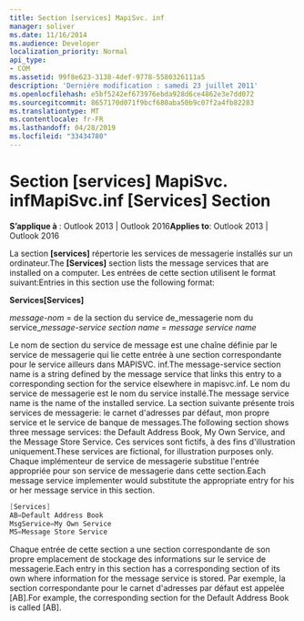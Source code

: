 ```yaml
---
title: Section [services] MapiSvc. inf
manager: soliver
ms.date: 11/16/2014
ms.audience: Developer
localization_priority: Normal
api_type:
- COM
ms.assetid: 99f8e623-3138-4def-9778-5580326111a5
description: 'Derniére modification : samedi 23 juillet 2011'
ms.openlocfilehash: e5bf5242ef673976ebda928d6ce4862e3e7dd072
ms.sourcegitcommit: 8657170d071f9bcf680aba50b9c07f2a4fb82283
ms.translationtype: MT
ms.contentlocale: fr-FR
ms.lasthandoff: 04/28/2019
ms.locfileid: "33434780"
---
```

# <a name="mapisvcinf-services-section"></a><span data-ttu-id="bf25a-103">Section [services] MapiSvc. inf</span><span class="sxs-lookup"><span data-stu-id="bf25a-103">MapiSvc.inf [Services] Section</span></span>

  
  
<span data-ttu-id="bf25a-104">**S’applique à** : Outlook 2013 | Outlook 2016</span><span class="sxs-lookup"><span data-stu-id="bf25a-104">**Applies to**: Outlook 2013 | Outlook 2016</span></span> 
  
<span data-ttu-id="bf25a-105">La section **[services]** répertorie les services de messagerie installés sur un ordinateur.</span><span class="sxs-lookup"><span data-stu-id="bf25a-105">The **[Services]** section lists the message services that are installed on a computer.</span></span> <span data-ttu-id="bf25a-106">Les entrées de cette section utilisent le format suivant:</span><span class="sxs-lookup"><span data-stu-id="bf25a-106">Entries in this section use the following format:</span></span> 
  
 <span data-ttu-id="bf25a-107">**Services**</span><span class="sxs-lookup"><span data-stu-id="bf25a-107">**[Services]**</span></span>
  
 <span data-ttu-id="bf25a-108">_message-nom_ =  de la section du service de_messagerie nom du service_</span><span class="sxs-lookup"><span data-stu-id="bf25a-108">_message-service section name_ =  _message service name_</span></span>
  
<span data-ttu-id="bf25a-109">Le nom de section du service de message est une chaîne définie par le service de messagerie qui lie cette entrée à une section correspondante pour le service ailleurs dans MAPISVC. inf.</span><span class="sxs-lookup"><span data-stu-id="bf25a-109">The message-service section name is a string defined by the message service that links this entry to a corresponding section for the service elsewhere in mapisvc.inf.</span></span> <span data-ttu-id="bf25a-110">Le nom du service de messagerie est le nom du service installé.</span><span class="sxs-lookup"><span data-stu-id="bf25a-110">The message service name is the name of the installed service.</span></span> <span data-ttu-id="bf25a-111">La section suivante présente trois services de messagerie: le carnet d'adresses par défaut, mon propre service et le service de banque de messages.</span><span class="sxs-lookup"><span data-stu-id="bf25a-111">The following section shows three message services: the Default Address Book, My Own Service, and the Message Store Service.</span></span> <span data-ttu-id="bf25a-112">Ces services sont fictifs, à des fins d'illustration uniquement.</span><span class="sxs-lookup"><span data-stu-id="bf25a-112">These services are fictional, for illustration purposes only.</span></span> <span data-ttu-id="bf25a-113">Chaque implémenteur de service de messagerie substitue l'entrée appropriée pour son service de messagerie dans cette section.</span><span class="sxs-lookup"><span data-stu-id="bf25a-113">Each message service implementer would substitute the appropriate entry for his or her message service in this section.</span></span>
  
```cpp
[Services]
AB=Default Address Book
MsgService=My Own Service
MS=Message Store Service

```

<span data-ttu-id="bf25a-114">Chaque entrée de cette section a une section correspondante de son propre emplacement de stockage des informations sur le service de messagerie.</span><span class="sxs-lookup"><span data-stu-id="bf25a-114">Each entry in this section has a corresponding section of its own where information for the message service is stored.</span></span> <span data-ttu-id="bf25a-115">Par exemple, la section correspondante pour le carnet d'adresses par défaut est appelée [AB].</span><span class="sxs-lookup"><span data-stu-id="bf25a-115">For example, the corresponding section for the Default Address Book is called [AB].</span></span>
  

